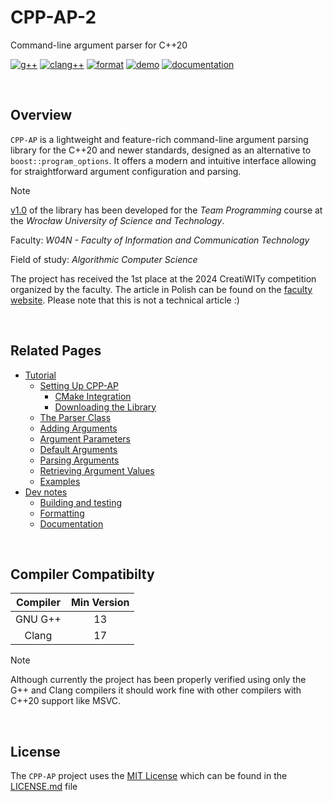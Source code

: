 # CPP-AP-2

Command-line argument parser for C++20

[![g++](https://github.com/SpectraL519/cpp-ap/actions/workflows/gpp.yaml/badge.svg)](https://github.com/SpectraL519/cpp-ap/actions/workflows/g++)
[![clang++](https://github.com/SpectraL519/cpp-ap/actions/workflows/clang.yaml/badge.svg)](https://github.com/SpectraL519/cpp-ap/actions/workflows/clang++)
[![format](https://github.com/SpectraL519/cpp-ap/actions/workflows/format.yaml/badge.svg)](https://github.com/SpectraL519/cpp-ap/actions/workflows/format)
[![demo](https://github.com/SpectraL519/cpp-ap/actions/workflows/demo.yaml/badge.svg)](https://github.com/SpectraL519/cpp-ap/actions/workflows/demo)
[![documentation](https://github.com/SpectraL519/cpp-ap/actions/workflows/documentation.yaml/badge.svg)](https://github.com/SpectraL519/cpp-ap/actions/workflows/documentation)

<br />

## Overview

`CPP-AP` is a lightweight and feature-rich command-line argument parsing library for the C++20 and newer standards, designed as an alternative to `boost::program_options`. It offers a modern and intuitive interface allowing for straightforward argument configuration and parsing.

> [!NOTE]
>
> [v1.0](https://github.com/SpectraL519/cpp-ap/commit/9a9e5360766b732f322ae2efe3cf5ec5f9268eef) of the library has been developed for the *Team Programming* course at the *Wrocław University of Science and Technology*.
>
> Faculty: *W04N - Faculty of Information and Communication Technology*
>
> Field of study: *Algorithmic Computer Science*
>
> The project has received the 1st place at the 2024 CreatiWITy competition organized by the faculty. The article in Polish can be found on the [faculty website](https://wit.pwr.edu.pl/aktualnosci/oto-laureaci-konkursu-creatiwity-273.html). Please note that this is not a technical article :)

<br />

## Related Pages

- [Tutorial](/docs/tutorial.md)
  - [Setting Up CPP-AP](/docs/tutorial.md#setting-up-cpp-ap)
    - [CMake Integration](/docs/tutorial.md#cmake-integration)
    - [Downloading the Library](/docs/tutorial.md#downloading-the-library)
  - [The Parser Class](/docs/tutorial.md#the-parser-class)
  - [Adding Arguments](/docs/tutorial.md#adding-arguments)
  - [Argument Parameters](/docs/tutorial.md#argument-parameters)
  - [Default Arguments](/docs/tutorial.md#default-arguments)
  - [Parsing Arguments](/docs/tutorial.md#parsing-arguments)
  - [Retrieving Argument Values](/docs/tutorial.md#retrieving-argument-values)
  - [Examples](/docs/tutorial.md#examples)
- [Dev notes](/docs/dev_notes.md)
  - [Building and testing](/docs/dev_notes.md#building-and-testing)
  - [Formatting](/docs/dev_notes.md#formatting)
  - [Documentation](https://spectral519.github.io/cpp-ap/2.2.4/)

<br />

## Compiler Compatibilty

| Compiler | Min Version |
| :-: | :-: |
| GNU G++ | 13 |
| Clang | 17 |

> [!NOTE]
>
> Although currently the project has been properly verified using only the G++ and Clang compilers it should work fine with other compilers with C++20 support like MSVC.

<br />

## License

The `CPP-AP` project uses the [MIT License](https://mit-license.org/) which can be found in the [LICENSE.md](/LICENSE.md) file
